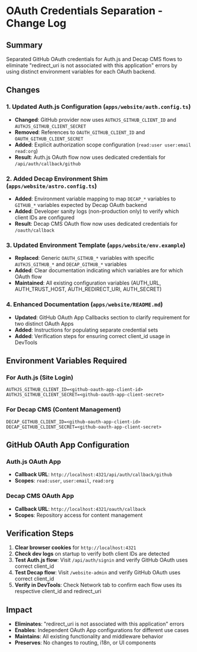 # OAuth Credentials Separation - Change Log

## Summary
Separated GitHub OAuth credentials for Auth.js and Decap CMS flows to eliminate "redirect_uri is not associated with this application" errors by using distinct environment variables for each OAuth backend.

## Changes

### 1. Updated Auth.js Configuration (`apps/website/auth.config.ts`)
- **Changed**: GitHub provider now uses `AUTHJS_GITHUB_CLIENT_ID` and `AUTHJS_GITHUB_CLIENT_SECRET`
- **Removed**: References to `OAUTH_GITHUB_CLIENT_ID` and `OAUTH_GITHUB_CLIENT_SECRET`
- **Added**: Explicit authorization scope configuration (`read:user user:email read:org`)
- **Result**: Auth.js OAuth flow now uses dedicated credentials for `/api/auth/callback/github`

### 2. Added Decap Environment Shim (`apps/website/astro.config.ts`)
- **Added**: Environment variable mapping to map `DECAP_*` variables to `GITHUB_*` variables expected by Decap OAuth backend
- **Added**: Developer sanity logs (non-production only) to verify which client IDs are configured
- **Result**: Decap CMS OAuth flow now uses dedicated credentials for `/oauth/callback`

### 3. Updated Environment Template (`apps/website/env.example`)
- **Replaced**: Generic `OAUTH_GITHUB_*` variables with specific `AUTHJS_GITHUB_*` and `DECAP_GITHUB_*` variables
- **Added**: Clear documentation indicating which variables are for which OAuth flow
- **Maintained**: All existing configuration variables (AUTH_URL, AUTH_TRUST_HOST, AUTH_REDIRECT_URI, AUTH_SECRET)

### 4. Enhanced Documentation (`apps/website/README.md`)
- **Updated**: GitHub OAuth App Callbacks section to clarify requirement for two distinct OAuth Apps
- **Added**: Instructions for populating separate credential sets
- **Added**: Verification steps for ensuring correct client_id usage in DevTools

## Environment Variables Required

### For Auth.js (Site Login)
```
AUTHJS_GITHUB_CLIENT_ID=<github-oauth-app-client-id>
AUTHJS_GITHUB_CLIENT_SECRET=<github-oauth-app-client-secret>
```

### For Decap CMS (Content Management)
```
DECAP_GITHUB_CLIENT_ID=<github-oauth-app-client-id>
DECAP_GITHUB_CLIENT_SECRET=<github-oauth-app-client-secret>
```

## GitHub OAuth App Configuration

### Auth.js OAuth App
- **Callback URL**: `http://localhost:4321/api/auth/callback/github`
- **Scopes**: `read:user`, `user:email`, `read:org`

### Decap CMS OAuth App
- **Callback URL**: `http://localhost:4321/oauth/callback`
- **Scopes**: Repository access for content management

## Verification Steps

1. **Clear browser cookies** for `http://localhost:4321`
2. **Check dev logs** on startup to verify both client IDs are detected
3. **Test Auth.js flow**: Visit `/api/auth/signin` and verify GitHub OAuth uses correct client_id
4. **Test Decap flow**: Visit `/website-admin` and verify GitHub OAuth uses correct client_id
5. **Verify in DevTools**: Check Network tab to confirm each flow uses its respective client_id and redirect_uri

## Impact

- **Eliminates**: "redirect_uri is not associated with this application" errors
- **Enables**: Independent OAuth App configurations for different use cases
- **Maintains**: All existing functionality and middleware behavior
- **Preserves**: No changes to routing, i18n, or UI components
